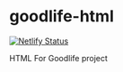 # goodlife-html
[![Netlify Status](https://api.netlify.com/api/v1/badges/34783db6-756b-4490-9671-b5dd24cf17ca/deploy-status)](https://app.netlify.com/sites/good-life/deploys)

HTML For Goodlife project

